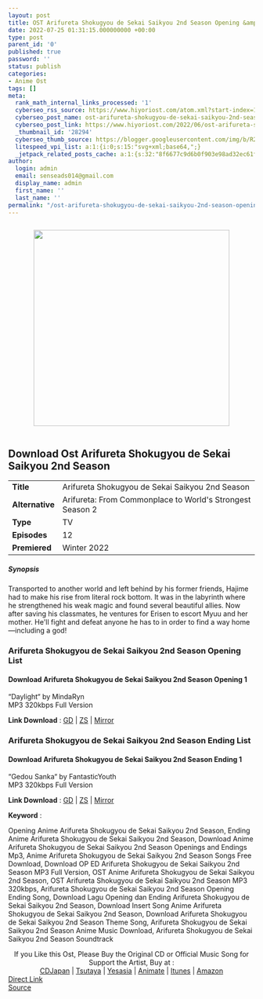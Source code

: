 ```yaml
---
layout: post
title: OST Arifureta Shokugyou de Sekai Saikyou 2nd Season Opening &amp; Ending
date: 2022-07-25 01:31:15.000000000 +00:00
type: post
parent_id: '0'
published: true
password: ''
status: publish
categories:
- Anime Ost
tags: []
meta:
  rank_math_internal_links_processed: '1'
  cyberseo_rss_source: https://www.hiyoriost.com/atom.xml?start-index=1
  cyberseo_post_name: ost-arifureta-shokugyou-de-sekai-saikyou-2nd-season-opening-ending
  cyberseo_post_link: https://www.hiyoriost.com/2022/06/ost-arifureta-shokugyou-desekai-saikyou-s2.html
  _thumbnail_id: '28294'
  cyberseo_thumb_source: https://blogger.googleusercontent.com/img/b/R29vZ2xl/AVvXsEi1LkucvABY_SStKSOJzNhnNxvPI87hGJ_OLeVehOICVS5Axa168EbKuNnADdRo-otdldAvj9w3puYdCIY5S-njtW-szVE4b7H56qN2M-IQCDk0Ghr-bGvS91hoKIyMdxjxWtz779WODU1Rh0kZD2KrItnL5eu7wLd6AiNcPg4u8oJkEJldEoxuaP11/s400/bx112323-C6nlP84x8jH8.png
  litespeed_vpi_list: a:1:{i:0;s:15:"svg+xml;base64,";}
  _jetpack_related_posts_cache: a:1:{s:32:"8f6677c9d6b0f903e98ad32ec61f8deb";a:2:{s:7:"expires";i:1663448818;s:7:"payload";a:3:{i:0;a:1:{s:2:"id";i:28295;}i:1;a:1:{s:2:"id";i:25386;}i:2;a:1:{s:2:"id";i:25223;}}}}
author:
  login: admin
  email: senseads014@gmail.com
  display_name: admin
  first_name: ''
  last_name: ''
permalink: "/ost-arifureta-shokugyou-de-sekai-saikyou-2nd-season-opening-ending/"
---
```

<div class="separator" style="clear: both"><a href="https://blogger.googleusercontent.com/img/b/R29vZ2xl/AVvXsEi1LkucvABY_SStKSOJzNhnNxvPI87hGJ_OLeVehOICVS5Axa168EbKuNnADdRo-otdldAvj9w3puYdCIY5S-njtW-szVE4b7H56qN2M-IQCDk0Ghr-bGvS91hoKIyMdxjxWtz779WODU1Rh0kZD2KrItnL5eu7wLd6AiNcPg4u8oJkEJldEoxuaP11/s645/bx112323-C6nlP84x8jH8.png" style="display: block;padding: 1em 0;text-align: center"><img alt border="0" data-original-height="645" data-original-width="460" height="400" src="{{ site.baseurl }}/assets/2022/07/bx112323-C6nlP84x8jH8.png" /></a></div>
<div class="judulanime">
<h2>Download Ost Arifureta Shokugyou de Sekai Saikyou 2nd Season</h2>
</div>
<div class="info2" id="Info">
<table>
<tbody>
<tr>
<td class="tablex"><b>Title </b></td>
<td>Arifureta Shokugyou de Sekai Saikyou 2nd Season</td>
</tr>
<tr>
<td class="tablex"><b>Alternative </b></td>
<td>Arifureta: From Commonplace to World's Strongest Season 2</td>
</tr>
<tr>
<td class="tablex"><b>Type </b></td>
<td>TV</td>
</tr>
<tr>
<td class="tablex"><b>Episodes </b></td>
<td>12</td>
</tr>
<tr>
<td class="tablex"><b>Premiered </b></td>
<td>Winter 2022</td>
</tr>
</tbody>
</table>
</div>
<div class="sinopsis">
<h5>Synopsis</h5>
</div>
<div class="deskripsi">
<p>Transported to another world and left behind by his former friends, Hajime had to make his rise from literal rock bottom. It was in the labyrinth where he strengthened his weak magic and found several beautiful allies. Now after saving his classmates, he ventures for Erisen to escort Myuu and her mother. He'll fight and defeat anyone he has to in order to find a way home—including a god!</p>
</div>
<div class="listz">
<h3>Arifureta Shokugyou de Sekai Saikyou 2nd Season Opening List</h3>
</div>
<div class="listz3">
<div class="listz1">
<h4>Download Arifureta Shokugyou de Sekai Saikyou 2nd Season Opening 1</h4>
</div>
<div class="listz2">“Daylight“ by MindaRyn<br />MP3 320kbps Full Version
<p><b>Link Download</b> : <a href="https://drive.google.com/file/d/14NPMYe-E0SM9kqj6PQW-rDEVhlre3Ttm/view?usp=drivesdk" target="_blank" rel="noopener">GD</a> | <a href="https://www57.zippyshare.com/v/9hLPQS3r/file.html" rel="nofollow noopener" target="_blank">ZS</a> | <a href="https://mir.cr/7CMVW43H" rel="nofollow noopener" target="_blank">Mirror</a></p>
</div>
</div>
<div class="listz">
<h3>Arifureta Shokugyou de Sekai Saikyou 2nd Season Ending List</h3>
</div>
<div class="listz3">
<div class="listz1">
<h4>Download Arifureta Shokugyou de Sekai Saikyou 2nd Season Ending 1</h4>
</div>
<div class="listz2">“Gedou Sanka“ by FantasticYouth<br />MP3 320kbps Full Version
<p><b>Link Download</b> : <a href="https://drive.google.com/file/d/1TVVIAPRn3FJ3ftG0nkdFkDeTL0sVqLpn/view?usp=drivesdk" target="_blank" rel="noopener">GD</a> | <a href="https://www99.zippyshare.com/v/Z2Ffjhaf/file.html" rel="nofollow noopener" target="_blank">ZS</a> | <a href="https://mir.cr/09DORUYY" rel="nofollow noopener" target="_blank">Mirror</a></p>
</div>
</div>
<p><b>Keyword</b> :
<div class="tagser">Opening Anime Arifureta Shokugyou de Sekai Saikyou 2nd Season, Ending Anime Arifureta Shokugyou de Sekai Saikyou 2nd Season, Download Anime Arifureta Shokugyou de Sekai Saikyou 2nd Season Openings and Endings Mp3, Anime Arifureta Shokugyou de Sekai Saikyou 2nd Season Songs Free Download, Download OP ED Arifureta Shokugyou de Sekai Saikyou 2nd Season MP3 Full Version, OST Anime Arifureta Shokugyou de Sekai Saikyou 2nd Season, OST Arifureta Shokugyou de Sekai Saikyou 2nd Season MP3 320kbps, Arifureta Shokugyou de Sekai Saikyou 2nd Season Opening Ending Song, Download Lagu Opening dan Ending Arifureta Shokugyou de Sekai Saikyou 2nd Season, Download Insert Song Anime Arifureta Shokugyou de Sekai Saikyou 2nd Season, Download Arifureta Shokugyou de Sekai Saikyou 2nd Season Theme Song, Arifureta Shokugyou de Sekai Saikyou 2nd Season Anime Music Download, Arifureta Shokugyou de Sekai Saikyou 2nd Season Soundtrack</div>
<p> 
<div class="buycd" align="center">If you Like this Ost, Please Buy the Original CD or Official Music Song for Support the Artist, Buy at : <br /><a href="https://www.cdjapan.co.jp/" target="_blank" rel="noopener">CDJapan</a> | <a href="https://shop.tsutaya.co.jp/" target="_blank" rel="noopener">Tsutaya</a> | <a href="https://www.yesasia.com/" target="_blank" rel="noopener">Yesasia</a> | <a href="https://www.animate-onlineshop.jp/" target="_blank" rel="noopener">Animate</a> | <a href="https://www.apple.com/jp/itunes" target="_blank" rel="noopener">Itunes</a> | <a href="https://amazon.co.jp/" target="_blank" rel="noopener">Amazon</a>
</div>
<div class="divbtn"> <a href="https://handymansurrender.com/fihup8buzv?key=94550f7ce39444073321dde3b8782f97" class="btn"><i class="fa fa-download"></i> Direct Link</a> <br /><a href="https://www.hiyoriost.com/2022/06/ost-arifureta-shokugyou-desekai-saikyou-s2.html">Source</a> </div>
